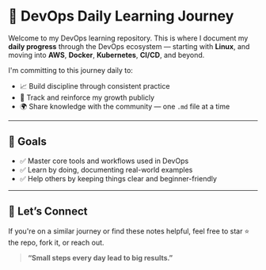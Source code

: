# 🚀 DevOps Daily Learning Journey

Welcome to my DevOps learning repository. This is where I document my **daily progress** through the DevOps ecosystem — starting with **Linux**, and moving into **AWS**, **Docker**, **Kubernetes**, **CI/CD**, and beyond.

I'm committing to this journey daily to:

- 📈 Build discipline through consistent practice  
- 📓 Track and reinforce my growth publicly  
- 🌍 Share knowledge with the community — one `.md` file at a time

---

## 🎯 Goals

- ✅ Master core tools and workflows used in DevOps  
- ✅ Learn by doing, documenting real-world examples  
- ✅ Help others by keeping things clear and beginner-friendly  

---

## 🙌 Let’s Connect

If you're on a similar journey or find these notes helpful, feel free to star ⭐ the repo, fork it, or reach out.

> **“Small steps every day lead to big results.”**
